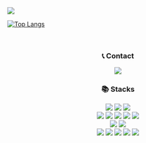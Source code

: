 <img src="https://capsule-render.vercel.app/api?type=Venom&color=17413F&height=250&section=header&text=JaeYeong-Jang&fontSize=70&fontColor=EDEBE0" />

<br />

[![Top Langs](https://github-readme-stats.vercel.app/api/top-langs/?username=jaeyeong97&layout=donut)](https://github.com/anuraghazra/github-readme-stats)

<br />

<h3 align=center>📞 Contact</h3>
<div align=center>
<a href="mailto:rkaakdbdb1822@naver.com"><img src="https://img.shields.io/badge/naver-03C75A?style=for-the-badge&logo=naver&logoColor=white"></a>
  </div>
<h3 align=center>📚 Stacks</h3>

<div align=center>
  <img src="https://img.shields.io/badge/HTML5-E34F26?style=for-the-badge&logo=html5&logoColor=white">
  <img src="https://img.shields.io/badge/CSS3-1572B6?style=for-the-badge&logo=css3&logoColor=white">
  <img src="https://img.shields.io/badge/JavaScript-323330?style=for-the-badge&logo=javascript&logoColor=F7DF1E">
</div>

<div align=center>
  <img src="https://img.shields.io/badge/Sass-CC6699?style=for-the-badge&logo=sass&logoColor=white">
  <img src="https://img.shields.io/badge/React-20232A?style=for-the-badge&logo=react&logoColor=61DAFB">
  <img src="https://img.shields.io/badge/jQuery-0769AD?style=for-the-badge&logo=jquery&logoColor=white">
  <img src="https://img.shields.io/badge/Figma-F24E1E?style=for-the-badge&logo=figma&logoColor=white">
  <img src="https://img.shields.io/badge/Netlify-00C7B7?style=for-the-badge&logo=netlify&logoColor=white">
</div>

<div align=center>
  <a href="https://codepen.io/kfzolrvx-the-encoder"><img src="https://img.shields.io/badge/Codepen-000000?style=for-the-badge&logo=codepen&logoColor=white"></a>
  <img src="https://img.shields.io/badge/GitHub-100000?style=for-the-badge&logo=github&logoColor=white">
</div>



<div align=center>
<img src="https://img.shields.io/badge/styledcomponents-DB7093?style=for-the-badge&logo=styledcomponents&logoColor=white">
<img src="https://img.shields.io/badge/firebase-DD2C00?style=for-the-badge&logo=firebase&logoColor=white">
<img src="https://img.shields.io/badge/recoil-3578E5?style=for-the-badge&logo=recoil&logoColor=white">
<img src="https://img.shields.io/badge/reactrouter-CA4245?style=for-the-badge&logo=reactrouter&logoColor=white">
<img src="https://img.shields.io/badge/env-ECD53F?style=for-the-badge&logo=dotenv&logoColor=white">
</div>
